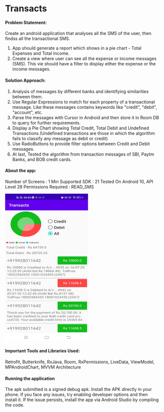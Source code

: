 # Transacts

#### Problem Statement:
Create an android application that analyses all the SMS of the user, then findss all the transactional SMS.
1. App should generate a report which shows in a pie chart - Total Expenses and Total Income.
2. Create a view where user can see all the expense or income messages (SMS). This vie should have a filter to display either the expense or the income messages.

#### Solution Approach:
1. Analysis of messages by different banks and identifying similarities between them.
2. Use Regular Expressions to match for each property of a transactional message. Like these messages contains keywords like "credit", "debit", "account", etc.
3. Parse the messages with Cursor in Android and then store it in Room DB to query for further requirements.
4. Display a Pie Chart showing Total Credit, Total Debit and Undefined Transactions.(Undefined transactions are those in which the algorithm fails to classify any message as debit or credit)
5. Use RadioButtons to provide filter options between Credit and Debit messages.
6. At last, Tested the algorithm from transaction messages of SBI, Paytm Banks, and BOB credit cards.

#### About the app:
Number of Screens : 1
Min Supported SDK : 21
Tested On Android 10, API Level 28
Permissions Required : READ_SMS

<img src="./transacts.jpeg" height = "480" width="270">

#### Important Tools and Libraries Used:
Retrofit, Butterknife, RxJava, Room, RxPermissions, LiveData, ViewModel, MPAndroidChart, MVVM Architecture

#### Running the application
The apk submitted is a signed debug apk. Install the APK directly in your phone. If you face any issues, try enabling developer options and then install it. If the issue persists, install the app via Android Studio by compiling the code.